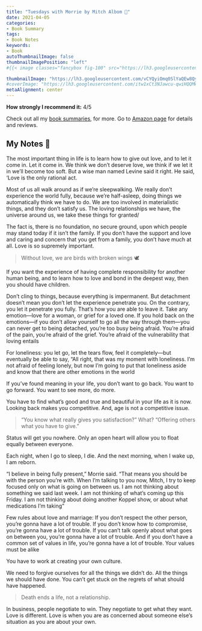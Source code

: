 ```yaml
---
title: "Tuesdays with Morrie by Mitch Albom 📖"
date: 2021-04-05
categories:
- Book Summary
tags:
- Book Notes
keywords:
- Book
autoThumbnailImage: false
thumbnailImagePosition: "left"
#{{< image classes="fancybox fig-100" src="https://lh3.googleusercontent.com/EjPkP8bMnm4jbp00BaTlM6PZKhYA98nwWRKzI5Faig96k24dJxRVbkSAgk9XT-_E1_bLtnorRDk_d_D4KWl-ZXfa47vU0OCYcTQ3cencoIPTYbyeTmnFk00MwVzQfKVvZKPKZh7m2uxdttwFsjiGXcfR1BEZk5BdzraN0pMuHLBDGuODmt9w0qj295QPa5ZTNbOluMxYav4yuD3rcu0dEGURYX1EmPTGDerIB2DgM-TmKkkbc3RljgG-cY9Ywv1pTR63ZfMYSqw0Mx8cYeKAxL40R1RUNUzWKDti0eFjVPYV2o27vSwqyLhd215xqiyVF0OjnC6CnxljwtOjHk2kD98Kx5kLCbdCeiPlBcQcveB-yFILB-Xwf8uTgJe-kawfORg5M1Kee-K6RkeUcFnnb7NcINLtpMsbY7LVZoacxiYMuTvanC0IcCkZIGeXBBGcjTCiSps2dYuzo-1d6qJhnmrtTT_wGYq7giO1_iRV-AmPYc6Ve77jH49t8o-Wff_aColJ_AZY3-HZP9O200CL_qM9lSn-07lF58ZFJpSrehEO5250hbq1EjdrmuhkGnaqpptbrTzrBuQ6T9QoiUGp3SNgemSzFsVQ-P4lI0Xy3eiRoM1d9dFKYlQo9AsG9Y2zGwDYiLMaPtjfz2EA3AJAzM7DbiMlkS_x6ZQtLuT4fGrbfV2xvYTWmn2L8vziv65hgOs9EUxMJidtzNpkKHBHex72=w749-h736-no?authuser=0" thumbnail="https://lh3.googleusercontent.com/EjPkP8bMnm4jbp00BaTlM6PZKhYA98nwWRKzI5Faig96k24dJxRVbkSAgk9XT-_E1_bLtnorRDk_d_D4KWl-ZXfa47vU0OCYcTQ3cencoIPTYbyeTmnFk00MwVzQfKVvZKPKZh7m2uxdttwFsjiGXcfR1BEZk5BdzraN0pMuHLBDGuODmt9w0qj295QPa5ZTNbOluMxYav4yuD3rcu0dEGURYX1EmPTGDerIB2DgM-TmKkkbc3RljgG-cY9Ywv1pTR63ZfMYSqw0Mx8cYeKAxL40R1RUNUzWKDti0eFjVPYV2o27vSwqyLhd215xqiyVF0OjnC6CnxljwtOjHk2kD98Kx5kLCbdCeiPlBcQcveB-yFILB-Xwf8uTgJe-kawfORg5M1Kee-K6RkeUcFnnb7NcINLtpMsbY7LVZoacxiYMuTvanC0IcCkZIGeXBBGcjTCiSps2dYuzo-1d6qJhnmrtTT_wGYq7giO1_iRV-AmPYc6Ve77jH49t8o-Wff_aColJ_AZY3-HZP9O200CL_qM9lSn-07lF58ZFJpSrehEO5250hbq1EjdrmuhkGnaqpptbrTzrBuQ6T9QoiUGp3SNgemSzFsVQ-P4lI0Xy3eiRoM1d9dFKYlQo9AsG9Y2zGwDYiLMaPtjfz2EA3AJAzM7DbiMlkS_x6ZQtLuT4fGrbfV2xvYTWmn2L8vziv65hgOs9EUxMJidtzNpkKHBHex72=w749-h736-no?authuser=0" >}}

thumbnailImage: "https://lh3.googleusercontent.com/vCYQyiOmq0SlYaQEw8QyvsNWVN-Pm1sCW-2DcC1wxnEadlsSKABVlo-9f__pJp6EiXa8GnMwxNroABeaXhYQauHRkBZQDp47JWF28QJ3NaIX6xItMWToZiw1PxmVO1aAEqhpvoxqyguRwZl6rweX7mV8s5EToxZUcOwkfIQxQ0b0SCjljDN1w0FTuz1eJ5_d8QFWjiYf2u9w6fY9iGhUazJLxkrDhdM2nrv1n6uRDEMUh2wTaP6ctIMpgXNIsg56iTQDeUrWMVfU7L_HvHdcwHEbuhteyW3ZgiLp-EuFTf5AZelR-kwakmA2Mh40DwLq2gVZxdi2F_UoN-2CzMQDjNhkovJZZzW46UwpH15VolcO1MxEFcoXbIrBSLZh8o1sYE-3aNfOllDdCnxpvupQshoZ_Mj49XNZHQ9G58v2F5F1Bs-JEd-dOo5L1JQw78OdYoLUoG97yFSukcTJ_LF8kHAN4rtcD9JH7y_nGHCxvnTL0fKgRQM0fSoxSW80-eGusRjmdiLlb4U8M9jb82JELicpgMZbGVXCoEzNbcuefR020sfQZVCoagofkQ2D0IVb49ZC9fQZ0rY7UVc-bEXcyZDW-yL5mn33YOJ7SEbgtQ-4-sIclWrsTDH5MwpstHHNZ8Lj9jwFRtGNT1Ry_jwAWJLcY4qhqsu7NC3r0SmPSoSBkfqnzK3nA47ZxhJubPvrn1ojPUY5cMDlH3GX_JH-mzhv=w979-h912-no?authuser=0"
#coverImage: "https://lh3.googleusercontent.com/itw1xCt3NJawcu-qwiHQQMWQq06vmpSthlSGirwpl-LTL9T8jubQGavLjw7bK2-8eJ3HHhaMRHce4_j44eT787KRML4uv7T1D92WwcW4_TbNNt_r2HBw5YWyEddzPkEq1_0xP-hFwjQSOZe5C_HMxdhQCrzWbYYAMOXaYbjzioWUXAYAtfmjg5LZdAdEptujMnsvYJRJPh2ZlHOcNw21PP0snSykFBOx5smq79q4ctPiaCPwZuJ2afHizHHE-fLIQwkyALkBXJaQ8Kjgm5pnc-x_U6dpsWEPs3Q_hLwW-FSCFDH6bL69UdVDFOmOI3DecjFO-FjVe33_eClUnaB3SJeRtJpxXItbaVuiSMZLykjz9p4nHGX4CqGAxvyY2Xx4bR6LLFanMBHMQuq-z4X0FSQ3Ec9pWsLMjNLPWSkzHWzwGgLRgZ52_6jdmeVRGSoUfZpmZSEU_nRyHLsNAaElyDW9z4jKcTlVBLez8tuzC65GYAOZXjnLWfCPhfaKX29jMpEy_tFpgXbgZWMpHeVNn1X9ZgJceDhM75pHLzilax9qzQPOQIHcVqOMBZfDoZYDp0S_gr7Sx2arfyZ-hF3D6bNmpwL7VG8_kqqr6IFFY0xl3468Vbz3ehhr_KmP7v-H2ahp5q-VV9W8kZzg3r21hO8JmBWd3AUZO-5jroseQe-QnC0gPbI5mO2XRRP2cp3OI9Iz6FEJ65EHpWFrIrRAD6q9=s833-no?authuser=0"
metaAlignment: center
---
```

**How strongly I recommend it:** 4/5 

Check out all my [book summaries](https://www.harshdarji.com/categories/#posts-list-book-summary), for more.
Go to [Amazon page](https://www.amazon.com/Tuesdays-with-Morrie-Mitch-Albom-audiobook/dp/B000XSAY4Q/ref=sr_1_1?crid=IAX5NNC1JI9T&dchild=1&keywords=tuesdays+with+morrie&qid=1622326627&s=books&sprefix=Tuesdays+%2Caps%2C185&sr=1-1) for details and reviews.

## My Notes 🎯


The most important thing in life is to learn how to give out love, and to let it come in.
Let it come in. We think we don’t deserve love, we think if we let it in we’ll become too soft. But a wise man named Levine said it right. He said, ‘Love is the only rational act.

Most of us all walk around as if we’re sleepwalking. We really don’t experience the world fully, because we’re half-asleep, doing things we automatically think we have to do.
We are too involved in materialistic things, and they don’t satisfy us. The loving relationships we have, the universe around us, we take these things for granted/

The fact is, there is no foundation, no secure ground, upon which people may stand today if it isn’t the family.
If you don’t have the support and love and caring and concern that you get from a family, you don’t have much at all. Love is so supremely important.

> Without love, we are birds with broken wings 🕊

If you want the experience of having complete responsibility for another human being, and to learn how to love and bond in the deepest way, then you should have children.

Don’t cling to things, because everything is impermanent.
But detachment doesn’t mean you don’t let the experience penetrate you. On the contrary, you let it penetrate you fully. That’s how you are able to leave it.
Take any emotion—love for a woman, or grief for a loved one. If you hold back on the emotions—if you don’t allow yourself to go all the way through them—you can never get to being detached, you’re too busy being afraid. You’re afraid of the pain, you’re afraid of the grief. You’re afraid of the vulnerability that loving entails

For loneliness: you let go, let the tears flow, feel it completely—but eventually be able to say, “All right, that was my moment with loneliness. I’m not afraid of feeling lonely, but now I’m going to put that loneliness aside and know that there are other emotions in the world

If you’ve found meaning in your life, you don’t want to go back. You want to go forward. You want to see more, do more.

You have to find what’s good and true and beautiful in your life as it is now. Looking back makes you competitive. And, age is not a competitive issue.

> “You know what really gives you satisfaction?”
What?
“Offering others what you have to give.”

Status will get you nowhere. Only an open heart will allow you to float equally between everyone.

Each night, when I go to sleep, I die. And the next morning, when I wake up, I am reborn.

“I believe in being fully present,” Morrie said. “That means you should be with the person you’re with. When I’m talking to you now, Mitch, I try to keep focused only on what is going on between us. I am not thinking about something we said last week. I am not thinking of what’s coming up this Friday. I am not thinking about doing another Koppel show, or about what medications I’m taking”

Few rules about love and marriage: If you don’t respect the other person, you’re gonna have a lot of trouble. If you don’t know how to compromise, you’re gonna have a lot of trouble. If you can’t talk openly about what goes on between you, you’re gonna have a lot of trouble. And if you don’t have a common set of values in life, you’re gonna have a lot of trouble. Your values must be alike

You have to work at creating your own culture.

We need to forgive ourselves for all the things we didn’t do. All the things we should have done. You can’t get stuck on the regrets of what should have happened. 

> Death ends a life, not a relationship.

In business, people negotiate to win. They negotiate to get what they want. Love is different. Love is when you are as concerned about someone else’s situation as you are about your own.








